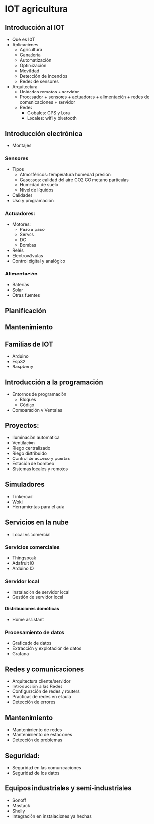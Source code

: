 # IOT agricultura

## Introducción al IOT
* Qué es IOT
* Aplicaciones
    * Agricultura
    * Ganadería
    * Automatización
    * Optimización
    * Movilidad
    * Detección de incendios
    * Redes de sensores
* Arquitectura
    * Unidades remotas + servidor
    * Procesador + sensores + actuadores + alimentación + redes de comunicaciones + servidor
    * Redes
        * Globales: GPS y Lora
        * Locales: wifi y bluetooth

## Introducción electrónica
* Montajes

### Sensores
* Tipos
    * Atmosféricos: temperatura humedad presión
    * Gaseosos: calidad del aire CO2 CO metano partículas 
    * Humedad de suelo
    * Nivel de líquidos
* Calidades
* Uso y programación

### Actuadores: 
* Motores: 
    * Paso a paso
    * Servos
    * DC
    * Bombas
* Relés
* Electroválvulas
* Control digital y analógico

### Alimentación
* Baterías
* Solar
* Otras fuentes

## Planificación

## Mantenimiento

## Familias de IOT
* Arduino
* Esp32
* Raspberry


## Introducción a la programación

* Entornos de programación
    * Bloques
    * Código
* Comparación y Ventajas

## Proyectos:
* Iluminación automática
* Ventilación 
* Riego centralizado
* Riego distribuido
* Control de acceso y puertas
* Estación de bombeo
* Sistemas locales y remotos

## Simuladores
* Tinkercad
* Woki
* Herramientas para el aula

## Servicios en la nube
* Local vs comercial

### Servicios comerciales
* Thingspeak
* Adafruit IO
* Arduino IO

### Servidor local
* Instalación de servidor local
* Gestión de servidor local

#### Distribuciones domóticas
* Home assistant

### Procesamiento de datos
* Graficado de datos
* Extracción y explotación de datos
* Grafana

## Redes y comunicaciones
* Arquitectura cliente/servidor
* Introducción a las Redes
* Configuración de redes y routers
* Practicas de redes en el aula
* Detección de errores

## Mantenimiento
* Mantenimiento de redes
* Mantenimiento de estaciones
* Detección de problemas

## Seguridad: 
* Seguridad en las comunicaciones
* Seguridad de los datos

## Equipos industriales y semi-industriales
* Sonoff
* M5stack
* Shelly
* Integración en instalaciones ya hechas
